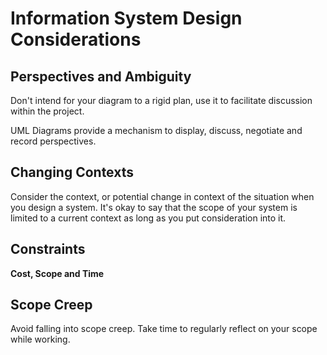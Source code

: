 # Information System Design Considerations

## Perspectives and Ambiguity
Don't intend for your diagram to a rigid plan, use it to facilitate discussion within the project.

UML Diagrams provide a mechanism to display, discuss, negotiate and record perspectives.

## Changing Contexts
Consider the context, or potential change in context of the situation when you design a system. It's okay to say that the scope of your system is limited to a current context as long as you put consideration into it.

## Constraints
**Cost, Scope and Time**

## Scope Creep
Avoid falling into scope creep. Take time to regularly reflect on your scope while working.
